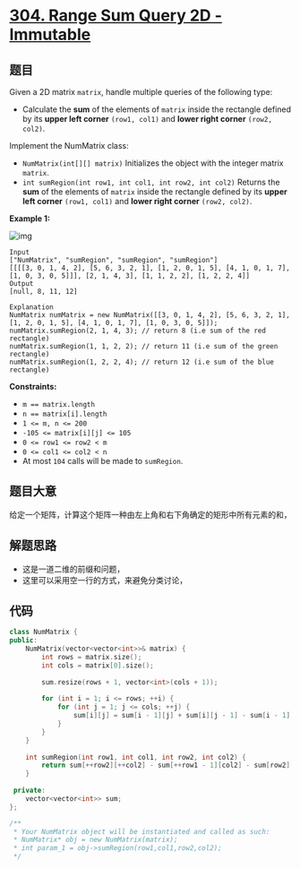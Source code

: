 # [304. Range Sum Query 2D - Immutable](https://leetcode.com/problems/range-sum-query-2d-immutable/)

## 题目

Given a 2D matrix `matrix`, handle multiple queries of the following type:

- Calculate the **sum** of the elements of `matrix` inside the rectangle defined by its **upper left corner** `(row1, col1)` and **lower right corner** `(row2, col2)`.

Implement the NumMatrix class:

- `NumMatrix(int[][] matrix)` Initializes the object with the integer matrix `matrix`.
- `int sumRegion(int row1, int col1, int row2, int col2)` Returns the **sum** of the elements of `matrix` inside the rectangle defined by its **upper left corner** `(row1, col1)` and **lower right corner** `(row2, col2)`.

 

**Example 1:**

![img](https://assets.leetcode.com/uploads/2021/03/14/sum-grid.jpg)

```
Input
["NumMatrix", "sumRegion", "sumRegion", "sumRegion"]
[[[[3, 0, 1, 4, 2], [5, 6, 3, 2, 1], [1, 2, 0, 1, 5], [4, 1, 0, 1, 7], [1, 0, 3, 0, 5]]], [2, 1, 4, 3], [1, 1, 2, 2], [1, 2, 2, 4]]
Output
[null, 8, 11, 12]

Explanation
NumMatrix numMatrix = new NumMatrix([[3, 0, 1, 4, 2], [5, 6, 3, 2, 1], [1, 2, 0, 1, 5], [4, 1, 0, 1, 7], [1, 0, 3, 0, 5]]);
numMatrix.sumRegion(2, 1, 4, 3); // return 8 (i.e sum of the red rectangle)
numMatrix.sumRegion(1, 1, 2, 2); // return 11 (i.e sum of the green rectangle)
numMatrix.sumRegion(1, 2, 2, 4); // return 12 (i.e sum of the blue rectangle)
```

 

**Constraints:**

- `m == matrix.length`
- `n == matrix[i].length`
- `1 <= m, n <= 200`
- `-105 <= matrix[i][j] <= 105`
- `0 <= row1 <= row2 < m`
- `0 <= col1 <= col2 < n`
- At most `104` calls will be made to `sumRegion`.

##  题目大意

给定一个矩阵，计算这个矩阵一种由左上角和右下角确定的矩形中所有元素的和， 

## 解题思路

* 这是一道二维的前缀和问题，
* 这里可以采用空一行的方式，来避免分类讨论，

## 代码

`````c++
class NumMatrix {
public:
    NumMatrix(vector<vector<int>>& matrix) {
        int rows = matrix.size();
        int cols = matrix[0].size();
        
        sum.resize(rows + 1, vector<int>(cols + 1));
        
        for (int i = 1; i <= rows; ++i) {
            for (int j = 1; j <= cols; ++j) {
                sum[i][j] = sum[i - 1][j] + sum[i][j - 1] - sum[i - 1][j - 1] + matrix[i - 1][j - 1];
            }
        }
    }
    
    int sumRegion(int row1, int col1, int row2, int col2) {
        return sum[++row2][++col2] - sum[++row1 - 1][col2] - sum[row2][++col1 - 1] + sum[row1 - 1][col1 - 1];
    }
    
 private:
    vector<vector<int>> sum;
};

/**
 * Your NumMatrix object will be instantiated and called as such:
 * NumMatrix* obj = new NumMatrix(matrix);
 * int param_1 = obj->sumRegion(row1,col1,row2,col2);
 */
`````

